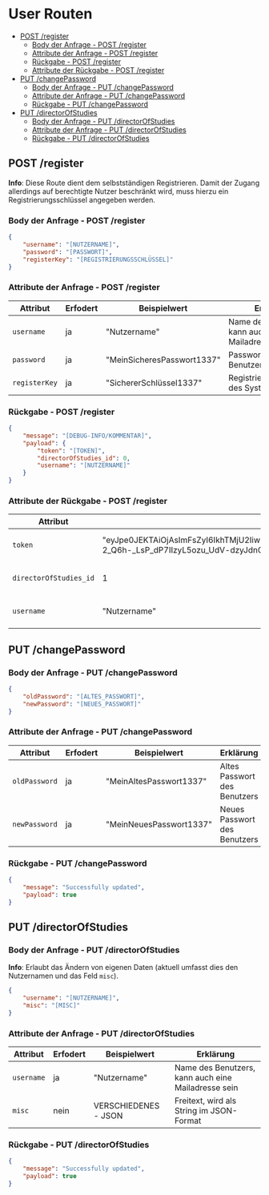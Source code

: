 # User Routen  <!-- omit in toc -->

- [POST /register](#post-register)
  - [Body der Anfrage - POST /register](#body-der-anfrage---post-register)
  - [Attribute der Anfrage - POST /register](#attribute-der-anfrage---post-register)
  - [Rückgabe - POST /register](#rückgabe---post-register)
  - [Attribute der Rückgabe - POST /register](#attribute-der-rückgabe---post-register)
- [PUT /changePassword](#put-changepassword)
  - [Body der Anfrage - PUT /changePassword](#body-der-anfrage---put-changepassword)
  - [Attribute der Anfrage - PUT /changePassword](#attribute-der-anfrage---put-changepassword)
  - [Rückgabe - PUT /changePassword](#rückgabe---put-changepassword)
- [PUT /directorOfStudies](#put-directorofstudies)
  - [Body der Anfrage - PUT /directorOfStudies](#body-der-anfrage---put-directorofstudies)
  - [Attribute der Anfrage - PUT /directorOfStudies](#attribute-der-anfrage---put-directorofstudies)
  - [Rückgabe - PUT /directorOfStudies](#rückgabe---put-directorofstudies)

## POST /register

**Info**: Diese Route dient dem selbstständigen Registrieren.
Damit der Zugang allerdings auf berechtigte Nutzer beschränkt wird, muss hierzu ein Registrierungsschlüssel angegeben werden.

### Body der Anfrage - POST /register

```json
{
    "username": "[NUTZERNAME]",
    "password": "[PASSWORT]",
    "registerKey": "[REGISTRIERUNGSSCHLÜSSEL]"
}
```

### Attribute der Anfrage - POST /register

| Attribut      | Erfodert | Beispielwert               | Erklärung                                           |
| ------------- | -------- | -------------------------- | --------------------------------------------------- |
| `username`    | ja       | "Nutzername"               | Name des Benutzers, kann auch eine Mailadresse sein |
| `password`    | ja       | "MeinSicheresPasswort1337" | Passwort des Benutzers                              |
| `registerKey` | ja       | "SichererSchlüssel1337"    | Registrierungsschlüssel des Systems                 |

### Rückgabe - POST /register

```json
{
    "message": "[DEBUG-INFO/KOMMENTAR]",
    "payload": {
        "token": "[TOKEN]",
        "directorOfStudies_id": 0,
        "username": "[NUTZERNAME]"
    }
}
```

### Attribute der Rückgabe - POST /register

| Attribut               | Beispielwert                                                                                                                                                                                                 | Erklärung                                       |
| ---------------------- | ------------------------------------------------------------------------------------------------------------------------------------------------------------------------------------------------------------ | ----------------------------------------------- |
| `token`                | "eyJpe0JEKTAiOjAsImFsZyI6IkhTMjU2IiwidHlwIjoiSldUIn0.eyJ1c2VybmFtZSI6ImFkbWluIiwiZGlyZWN0b3JPZlN0dWRpZXNfaWQiOjEsImlhdCI6MTU5MjE3NjQ4MCwiZXhwIjoxNTk4MTM4MDgwfQ.CFzby-2_Q6h-_LsP_dP7IIzyL5ozu_UdV-dzyJdnQAk" | JWT, der zur Authentifizierung dient            |
| `directorOfStudies_id` | 1                                                                                                                                                                                                            | Eindeutige ID des angelegten Studiengangleiters |
| `username`             | "Nutzername"                                                                                                                                                                                                 | Nutzername des angelegten Studiengangleiters    |

## PUT /changePassword

### Body der Anfrage - PUT /changePassword

```json
{
    "oldPassword": "[ALTES_PASSWORT]",
    "newPassword": "[NEUES_PASSWORT]"
}
```

### Attribute der Anfrage - PUT /changePassword

| Attribut      | Erfodert | Beispielwert            | Erklärung                    |
| ------------- | -------- | ----------------------- | ---------------------------- |
| `oldPassword` | ja       | "MeinAltesPasswort1337" | Altes Passwort des Benutzers |
| `newPassword` | ja       | "MeinNeuesPasswort1337" | Neues Passwort des Benutzers |

### Rückgabe - PUT /changePassword

```json
{
    "message": "Successfully updated",
    "payload": true
}
```

## PUT /directorOfStudies

### Body der Anfrage - PUT /directorOfStudies

**Info**: Erlaubt das Ändern von eigenen Daten (aktuell umfasst dies den Nutzernamen und das Feld `misc`).

```json
{
    "username": "[NUTZERNAME]",
    "misc": "[MISC]"
}
```

### Attribute der Anfrage - PUT /directorOfStudies

| Attribut   | Erfodert | Beispielwert         | Erklärung                                           |
| ---------- | -------- | -------------------- | --------------------------------------------------- |
| `username` | ja       | "Nutzername"         | Name des Benutzers, kann auch eine Mailadresse sein |
| `misc`     | nein     | VERSCHIEDENES - JSON | Freitext, wird als String im JSON-Format            |

### Rückgabe - PUT /directorOfStudies

```json
{
    "message": "Successfully updated",
    "payload": true
}
```
